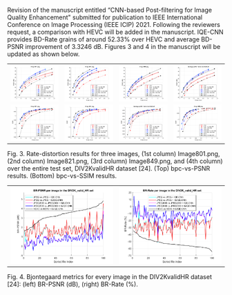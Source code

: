 Revision of the manuscript entitled “CNN-based Post-filtering for Image Quality Enhancement" submitted for publication to IEEE International Conference on Image Processing (IEEE ICIP) 2021.
Following the reviewers request, a comparison with HEVC will be added in the manuscript. IQE-CNN provides BD-Rate grains of around 52.33% over HEVC and average BD-PSNR improvement of 3.3246 dB.
Figures 3 and 4 in the manuscript will be updated as shown below.

<table>
  <tr>
    <td> <img src="Fig3.(a).png" width="200"></td>
    <td> <img src="Fig3.(b).png" width="200"></td>
    <td> <img src="Fig3.(c).png" width="200"></td>
    <td> <img src="Fig3.(d).png" width="200"></td>
   </tr> 
   <tr>
      <td> <img src="Fig3.(e).png" width="200"></td>
      <td> <img src="Fig3.(f).png" width="200"></td>
      <td> <img src="Fig3.(g).png" width="200"></td>
      <td> <img src="Fig3.(h).png" width="200"></td>
  </tr>
</table>

Fig. 3. Rate-distortion results for three images, (1st column) Image801.png, (2nd column) Image821.png, (3rd column) Image849.png, and (4th column) over the entire test set, DIV2KvalidHR dataset [24]. (Top) bpc-vs-PSNR results. (Bottom) bpc-vs-SSIM results.

<table>
  <tr> 
    <td> <img src="Fig4.(left).png" width="400"></td>
    <td> <img src="Fig4.(right).png" width="400"></td>
 </tr>
</table> 
Fig. 4. Bjontegaard metrics for every image in the DIV2KvalidHR dataset [24]: (left) BR-PSNR (dB), (right) BR-Rate (%).

